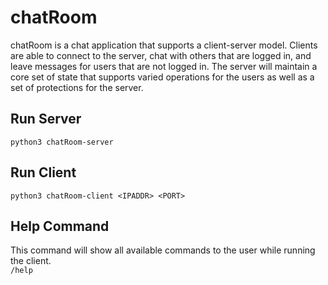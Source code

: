 # chatRoom
chatRoom is a chat application that supports a client-server model. Clients are able to connect to the server, chat with others that are logged in, and leave messages for users that are not logged in. The server will maintain a core set of state that supports varied operations for the users as well as a set of protections for the server.

## Run Server
``` python3 chatRoom-server ```

## Run Client
``` python3 chatRoom-client <IPADDR> <PORT> ```

## Help Command
This command will show all available commands to the user while running the client.  
```/help```
